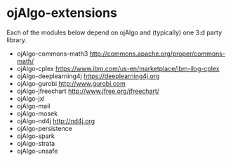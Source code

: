 # ojAlgo-extensions

Each of the modules below depend on ojAlgo and (typically) one 3:d party library.

* ojAlgo-commons-math3 http://commons.apache.org/proper/commons-math/
* ojAlgo-cplex https://www.ibm.com/us-en/marketplace/ibm-ilog-cplex
* ojAlgo-deeplearning4j https://deeplearning4j.org
* ojAlgo-gurobi http://www.gurobi.com
* ojAlgo-jfreechart http://www.jfree.org/jfreechart/
* ojAlgo-jxl
* ojAlgo-mail
* ojAlgo-mosek
* ojAlgo-nd4j http://nd4j.org
* ojAlgo-persistence
* ojAlgo-spark
* ojAlgo-strata
* ojAlgo-unsafe

